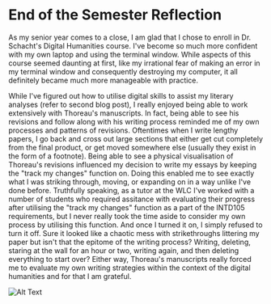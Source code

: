 # End of the Semester Reflection

As my senior year comes to a close, I am glad that I chose to enroll in Dr. Schacht's Digital Humanities course. I've become so much more confident with my own laptop and using the terminal window. While aspects of this course seemed daunting at first, like my irrational fear of making an error in my terminal window and consequently destroying my computer, it all definitely became much more manageable with practice. 

While I've figured out how to utilise digital skills to assist my literary analyses (refer to second blog post), I really enjoyed being able to work extensively with Thoreau's manuscripts. In fact, being able to see his revisions and follow along with his writing process reminded me of my own processes and patterns of revisions. Oftentimes when I write lengthy papers, I go back and cross out large sections that either get cut completely from the final product, or get moved somewhere else (usually they exist in the form of a footnote). Being able to see a physical visualisation of Thoreau's revisions influenced my decision to write my essays by keeping the "track my changes" function on. Doing this enabled me to see exactly what I was striking through, moving, or expanding on in a way unlike I've done before. Truthfully speaking, as a tutor at the WLC I've worked with a number of students who required assitance with evaluating their progress after utilising the "track my changes" function as a part of the INTD105 requirements, but I never really took the time aside to consider my own process by utilising this function. And once I turned it on, I simply refused to turn it off. Sure it looked like a chaotic mess with strikethroughs littering my paper but isn't that the epitome of the writing process? Writing, deleting, staring at the wall for an hour or two, writing again, and then deleting everything to start over? Either way, Thoreau's manuscripts really forced me to evaluate my own writing strategies within the context of the digital humanities and for that I am grateful.  

![Alt Text](https://media.giphy.com/media/ule4vhcY1xEKQ/giphy.gif)